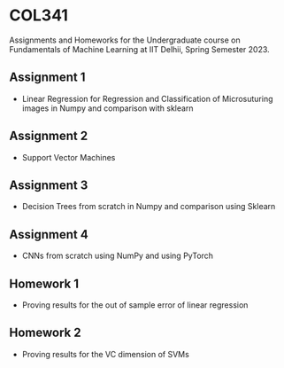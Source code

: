 # COL341
Assignments and Homeworks for the Undergraduate course on Fundamentals of Machine Learning at IIT Delhii, Spring Semester 2023.

## Assignment 1
- Linear Regression for Regression and Classification of Microsuturing images in Numpy and comparison with sklearn
  
## Assignment 2
- Support Vector Machines
  
## Assignment 3
- Decision Trees from scratch in Numpy and comparison using Sklearn
  
## Assignment 4
- CNNs from scratch using NumPy and using PyTorch
  
## Homework 1
- Proving results for the out of sample error of linear regression
  
## Homework 2
- Proving results for the VC dimension of SVMs
